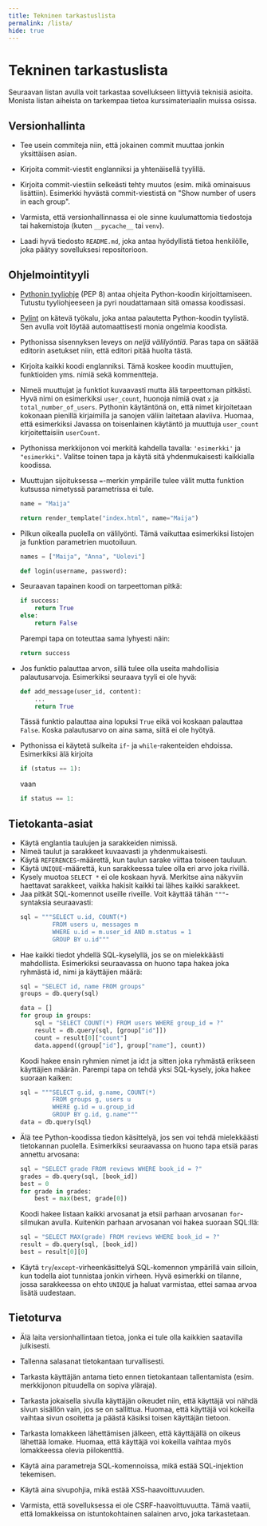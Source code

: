 ```yaml
---
title: Tekninen tarkastuslista
permalink: /lista/
hide: true
---
```


# Tekninen tarkastuslista

Seuraavan listan avulla voit tarkastaa sovellukseen liittyviä teknisiä asioita. Monista listan aiheista on tarkempaa tietoa kurssimateriaalin muissa osissa.

## Versionhallinta

* Tee usein commiteja niin, että jokainen commit muuttaa jonkin yksittäisen asian.

* Kirjoita commit-viestit englanniksi ja yhtenäisellä tyylillä.

* Kirjoita commit-viestiin selkeästi tehty muutos (esim. mikä ominaisuus lisättiin). Esimerkki hyvästä commit-viestistä on "Show number of users in each group".

* Varmista, että versionhallinnassa ei ole sinne kuulumattomia tiedostoja tai hakemistoja (kuten `__pycache__` tai `venv`).

* Laadi hyvä tiedosto `README.md`, joka antaa hyödyllistä tietoa henkilölle, joka päätyy sovelluksesi repositorioon.

## Ohjelmointityyli

* [Pythonin tyyliohje](https://www.python.org/dev/peps/pep-0008/) (PEP 8) antaa ohjeita Python-koodin kirjoittamiseen. Tutustu tyyliohjeeseen ja pyri noudattamaan sitä omassa koodissasi.

* [Pylint](../pylint) on kätevä työkalu, joka antaa palautetta Python-koodin tyylistä. Sen avulla voit löytää automaattisesti monia ongelmia koodista.

* Pythonissa sisennyksen leveys on *neljä välilyöntiä*. Paras tapa on säätää editorin asetukset niin, että editori pitää huolta tästä.

* Kirjoita kaikki koodi englanniksi. Tämä koskee koodin muuttujien, funktioiden yms. nimiä sekä kommentteja.

* Nimeä muuttujat ja funktiot kuvaavasti mutta älä tarpeettoman pitkästi. Hyvä nimi on esimerkiksi `user_count`, huonoja nimiä ovat `x` ja `total_number_of_users`. Pythonin käytäntönä on, että nimet kirjoitetaan kokonaan pienillä kirjaimilla ja sanojen väliin laitetaan alaviiva. Huomaa, että esimerkiksi Javassa on toisenlainen käytäntö ja muuttuja `user_count` kirjoitettaisiin `userCount`.

* Pythonissa merkkijonon voi merkitä kahdella tavalla: `'esimerkki'` ja `"esimerkki"`. Valitse toinen tapa ja käytä sitä yhdenmukaisesti kaikkialla koodissa.

* Muuttujan sijoituksessa `=`-merkin ympärille tulee välit mutta funktion kutsussa nimetyssä parametrissa ei tule.
  ```python
  name = "Maija"
  ```
  ```python
  return render_template("index.html", name="Maija")
  ```
* Pilkun oikealla puolella on välilyönti. Tämä vaikuttaa esimerkiksi listojen ja funktion parametrien muotoiluun.
  ```python
  names = ["Maija", "Anna", "Uolevi"]  
  ```
  ```python
  def login(username, password):
  ```
* Seuraavan tapainen koodi on tarpeettoman pitkä:
  ```python
  if success:
      return True
  else:
      return False
  ```
  Parempi tapa on toteuttaa sama lyhyesti näin:
  ```python
  return success
  ```
* Jos funktio palauttaa arvon, sillä tulee olla useita mahdollisia palautusarvoja. Esimerkiksi seuraava tyyli ei ole hyvä:
  ```python
  def add_message(user_id, content):
      ...
      return True
  ```
  Tässä funktio palauttaa aina lopuksi `True` eikä voi koskaan palauttaa `False`. Koska palautusarvo on aina sama, siitä ei ole hyötyä.
* Pythonissa ei käytetä sulkeita `if`- ja `while`-rakenteiden ehdoissa. Esimerkiksi älä kirjoita
  ```python
  if (status == 1):
  ```
  vaan
  ```python
  if status == 1:
  ```
  
## Tietokanta-asiat

* Käytä englantia taulujen ja sarakkeiden nimissä.
* Nimeä taulut ja sarakkeet kuvaavasti ja yhdenmukaisesti.
* Käytä `REFERENCES`-määrettä, kun taulun sarake viittaa toiseen tauluun.
* Käytä `UNIQUE`-määrettä, kun sarakkeessa tulee olla eri arvo joka rivillä.
* Kysely muotoa `SELECT *` ei ole koskaan hyvä. Merkitse aina näkyviin haettavat sarakkeet, vaikka hakisit kaikki tai lähes kaikki sarakkeet.
* Jaa pitkät SQL-komennot useille riveille. Voit käyttää tähän `"""`-syntaksia seuraavasti:
  ```python
  sql = """SELECT u.id, COUNT(*)
           FROM users u, messages m
           WHERE u.id = m.user_id AND m.status = 1
           GROUP BY u.id"""
  ```
* Hae kaikki tiedot yhdellä SQL-kyselyllä, jos se on mielekkäästi mahdollista. Esimerkiksi seuraavassa on huono tapa hakea joka ryhmästä id, nimi ja käyttäjien määrä:
  ```python
  sql = "SELECT id, name FROM groups"
  groups = db.query(sql)

  data = []
  for group in groups:
      sql = "SELECT COUNT(*) FROM users WHERE group_id = ?"
      result = db.query(sql, [group["id"]])
      count = result[0]["count"]
      data.append((group["id"], group["name"], count))
  ```
  Koodi hakee ensin ryhmien nimet ja id:t ja sitten joka ryhmästä erikseen käyttäjien määrän. Parempi tapa on tehdä yksi SQL-kysely, joka hakee suoraan kaiken:
  ```python
  sql = """SELECT g.id, g.name, COUNT(*)
           FROM groups g, users u
           WHERE g.id = u.group_id
           GROUP BY g.id, g.name"""
  data = db.query(sql)
  ```
* Älä tee Python-koodissa tiedon käsittelyä, jos sen voi tehdä mielekkäästi tietokannan puolella. Esimerkiksi seuraavassa on huono tapa etsiä paras annettu arvosana:
  ```python
  sql = "SELECT grade FROM reviews WHERE book_id = ?"
  grades = db.query(sql, [book_id])
  best = 0
  for grade in grades:
      best = max(best, grade[0])
  ```
  Koodi hakee listaan kaikki arvosanat ja etsii parhaan arvosanan `for`-silmukan avulla. Kuitenkin parhaan arvosanan voi hakea suoraan SQL:llä:
  ```python
  sql = "SELECT MAX(grade) FROM reviews WHERE book_id = ?"
  result = db.query(sql, [book_id])
  best = result[0][0]
  ```  
* Käytä `try`/`except`-virheenkäsittelyä SQL-komennon ympärillä vain silloin, kun todella aiot tunnistaa jonkin virheen. Hyvä esimerkki on tilanne, jossa sarakkeessa on ehto `UNIQUE` ja haluat varmistaa, ettei samaa arvoa lisätä uudestaan.

## Tietoturva

* Älä laita versionhallintaan tietoa, jonka ei tule olla kaikkien saatavilla julkisesti.

* Tallenna salasanat tietokantaan turvallisesti.

* Tarkasta käyttäjän antama tieto ennen tietokantaan tallentamista (esim. merkkijonon pituudella on sopiva yläraja).

* Tarkasta jokaisella sivulla käyttäjän oikeudet niin, että käyttäjä voi nähdä sivun sisällön vain, jos se on sallittua. Huomaa, että käyttäjä voi kokeilla vaihtaa sivun osoitetta ja päästä käsiksi toisen käyttäjän tietoon.

* Tarkasta lomakkeen lähettämisen jälkeen, että käyttäjällä on oikeus lähettää lomake. Huomaa, että käyttäjä voi kokeilla vaihtaa myös lomakkeessa olevia piilokenttiä.

* Käytä aina parametreja SQL-komennoissa, mikä estää SQL-injektion tekemisen.

* Käytä aina sivupohjia, mikä estää XSS-haavoittuvuuden.

* Varmista, että sovelluksessa ei ole CSRF-haavoittuvuutta. Tämä vaatii, että lomakkeissa on istuntokohtainen salainen arvo, joka tarkastetaan.
